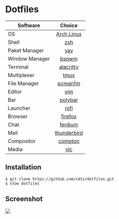 # Dotfiles

| Software | Choice
| ------------- |:-------------:
| OS | [Arch Linux](https://www.archlinux.org/)
| Shell | [zsh](https://wiki.archlinux.org/title/zsh)
| Paket Manager | [yay](https://github.com/Jguer/yay)
| Window Manager | [bspwm](https://wiki.archlinux.org/title/bspwm)
| Terminal      | [alacritty](https://wiki.archlinux.org/title/Alacritty)
| Multiplexer      | [tmux](https://wiki.archlinux.org/title/tmux)
| File Manager | [pcmanfm](https://wiki.archlinux.org/title/PCManFM)
| Editor      | [vim](https://wiki.archlinux.org/title/vim)
| Bar | [polybar](https://github.com/jaagr/polybar)
| Launcher | [rofi](https://wiki.archlinux.org/title/rofi)
| Browser | [firefox](https://wiki.archlinux.org/title/Firefox)
| Chat | [ferdium](https://github.com/ferdium/ferdium-app)
| Mail | [thunderbird](https://wiki.archlinux.org/title/thunderbird)
| Compositor | [compton](https://wiki.archlinux.org/title/compton)
| Media | [vlc](https://wiki.archlinux.org/title/VLC_media_player)

## Installation

```shell
$ git clone https://github.com/c4tz/dotfiles.git
$ stow dotfiles
```

## Screenshot

![](https://raw.github.com/c4tz/dotfiles/master/screenshot.png)
